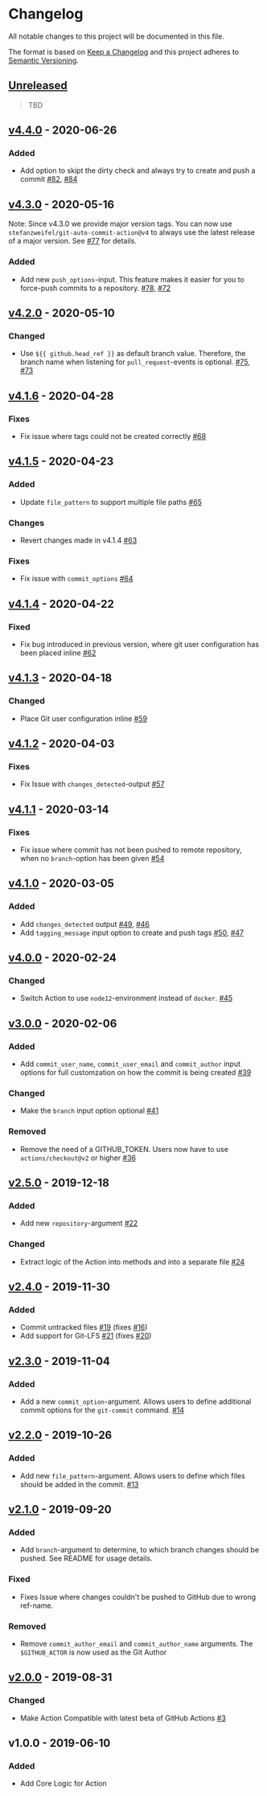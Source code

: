 # Changelog
All notable changes to this project will be documented in this file.

The format is based on [Keep a Changelog](http://keepachangelog.com/en/1.0.0/)
and this project adheres to [Semantic Versioning](http://semver.org/spec/v2.0.0.html).

## [Unreleased](https://github.com/stefanzweifel/git-auto-commit-action/compare/v4.4.0...HEAD)

> TBD


## [v4.4.0](https://github.com/stefanzweifel/git-auto-commit-action/compare/v4.3.0...v4.4.0) - 2020-06-26

### Added

- Add option to skipt the dirty check and always try to create and push a commit [#82](https://github.com/stefanzweifel/git-auto-commit-action/issues/82), [#84](https://github.com/stefanzweifel/git-auto-commit-action/pull/84)


## [v4.3.0](https://github.com/stefanzweifel/git-auto-commit-action/compare/v4.2.0...v4.3.0) - 2020-05-16

Note: Since v4.3.0 we provide major version tags. You can now use `stefanzweifel/git-auto-commit-action@v4` to always use the latest release of a major version. See [#77](https://github.com/stefanzweifel/git-auto-commit-action/issues/77) for details.

### Added
- Add new `push_options`-input. This feature makes it easier for you to force-push commits to a repository. [#78](https://github.com/stefanzweifel/git-auto-commit-action/pull/78), [#72](https://github.com/stefanzweifel/git-auto-commit-action/issues/72)


## [v4.2.0](https://github.com/stefanzweifel/git-auto-commit-action/compare/v4.1.6...v4.2.0) - 2020-05-10

### Changed
- Use `${{ github.head_ref }}` as default branch value. Therefore, the branch name when listening for `pull_request`-events is optional. [#75](https://github.com/stefanzweifel/git-auto-commit-action/pull/75), [#73](https://github.com/stefanzweifel/git-auto-commit-action/pull/73)


## [v4.1.6](https://github.com/stefanzweifel/git-auto-commit-action/compare/v4.1.5...v4.1.6) - 2020-04-28

### Fixes
- Fix issue where tags could not be created correctly [#68](https://github.com/stefanzweifel/git-auto-commit-action/pull/68)

## [v4.1.5](https://github.com/stefanzweifel/git-auto-commit-action/compare/v4.1.4...v4.1.5) - 2020-04-23

### Added
- Update `file_pattern` to support multiple file paths [#65](https://github.com/stefanzweifel/git-auto-commit-action/pull/65)

### Changes
- Revert changes made in v4.1.4 [#63](https://github.com/stefanzweifel/git-auto-commit-action/pull/63)

### Fixes
- Fix issue with `commit_options` [#64](https://github.com/stefanzweifel/git-auto-commit-action/pull/64)

## [v4.1.4](https://github.com/stefanzweifel/git-auto-commit-action/compare/v4.1.3...v4.1.4) - 2020-04-22

### Fixed
- Fix bug introduced in previous version, where git user configuration has been placed inline [#62](https://github.com/stefanzweifel/git-auto-commit-action/pull/62)


## [v4.1.3](https://github.com/stefanzweifel/git-auto-commit-action/compare/v4.1.2...v4.1.3) - 2020-04-18

### Changed
- Place Git user configuration inline [#59](https://github.com/stefanzweifel/git-auto-commit-action/pull/59)

## [v4.1.2](https://github.com/stefanzweifel/git-auto-commit-action/compare/v4.1.1...v4.1.2) - 2020-04-03

### Fixes
- Fix Issue with `changes_detected`-output [#57](https://github.com/stefanzweifel/git-auto-commit-action/pull/57)

## [v4.1.1](https://github.com/stefanzweifel/git-auto-commit-action/compare/v4.1.0...v4.1.1) - 2020-03-14

### Fixes
- Fix issue where commit has not been pushed to remote repository, when no `branch`-option has been given [#54](https://github.com/stefanzweifel/git-auto-commit-action/pull/54)


## [v4.1.0](https://github.com/stefanzweifel/git-auto-commit-action/compare/v4.0.0...v4.1.0) - 2020-03-05

### Added
- Add `changes_detected` output [#49](https://github.com/stefanzweifel/git-auto-commit-action/pull/49), [#46](https://github.com/stefanzweifel/git-auto-commit-action/issues/46)
- Add `tagging_message` input option to create and push tags [#50](https://github.com/stefanzweifel/git-auto-commit-action/pull/50), [#47](https://github.com/stefanzweifel/git-auto-commit-action/issues/47)


## [v4.0.0](https://github.com/stefanzweifel/git-auto-commit-action/compare/v3.0.0...v4.0.0) - 2020-02-24

### Changed
- Switch Action to use `node12`-environment instead of `docker`. [#45](https://github.com/stefanzweifel/git-auto-commit-action/pull/45)

## [v3.0.0](https://github.com/stefanzweifel/git-auto-commit-action/compare/v2.5.0...v3.0.0) - 2020-02-06

### Added
- Add `commit_user_name`, `commit_user_email` and `commit_author` input options for full customzation on how the commit is being created [#39](https://github.com/stefanzweifel/git-auto-commit-action/pull/39)

### Changed
- Make the `branch` input option optional [#41](https://github.com/stefanzweifel/git-auto-commit-action/pull/41)

### Removed
- Remove the need of a GITHUB_TOKEN. Users now have to use `actions/checkout@v2` or higher [#36](https://github.com/stefanzweifel/git-auto-commit-action/pull/36)


## [v2.5.0](https://github.com/stefanzweifel/git-auto-commit-action/compare/v2.4.0...v2.5.0) - 2019-12-18

### Added
- Add new `repository`-argument [#22](https://github.com/stefanzweifel/git-auto-commit-action/pull/22)

### Changed
- Extract logic of the Action into methods and into a separate file [#24](https://github.com/stefanzweifel/git-auto-commit-action/pull/24)


## [v2.4.0](https://github.com/stefanzweifel/git-auto-commit-action/compare/v2.3.0...v2.4.0) - 2019-11-30

### Added
- Commit untracked files [#19](https://github.com/stefanzweifel/git-auto-commit-action/pull/19) (fixes [#16](https://github.com/stefanzweifel/git-auto-commit-action/issues/16))
- Add support for Git-LFS [#21](https://github.com/stefanzweifel/git-auto-commit-action/pull/21) (fixes [#20](https://github.com/stefanzweifel/git-auto-commit-action/issues/20))


## [v2.3.0](https://github.com/stefanzweifel/git-auto-commit-action/compare/v2.2.0...v2.3.0) - 2019-11-04

### Added
- Add a new `commit_option`-argument. Allows users to define additional commit options for the `git-commit` command. [#14](https://github.com/stefanzweifel/git-auto-commit-action/pull/15)


## [v2.2.0](https://github.com/stefanzweifel/git-auto-commit-action/compare/v2.1.0...v2.2.0) - 2019-10-26

### Added
- Add new `file_pattern`-argument. Allows users to define which files should be added in the commit. [#13](https://github.com/stefanzweifel/git-auto-commit-action/pull/13)


## [v2.1.0](https://github.com/stefanzweifel/git-auto-commit-action/compare/v2.0.0...v2.1.0) - 2019-09-20

### Added
- Add `branch`-argument to determine, to which branch changes should be pushed. See README for usage details.

### Fixed
- Fixes Issue where changes couldn't be pushed to GitHub due to wrong ref-name.

### Removed
- Remove `commit_author_email` and `commit_author_name` arguments. The `$GITHUB_ACTOR` is now used as the Git Author


## [v2.0.0](https://github.com/stefanzweifel/git-auto-commit-action/compare/v1.0.0...v2.0.0) - 2019-08-31

### Changed
- Make Action Compatible with latest beta of GitHub Actions [#3](https://github.com/stefanzweifel/git-auto-commit-action/pull/3)


## v1.0.0 - 2019-06-10

### Added

- Add Core Logic for Action

